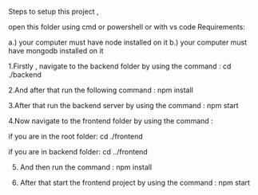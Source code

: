 Steps to setup this project ,

open this folder using cmd or powershell or with vs code
Requirements:

a.) your computer must have node installed on it
b.) your computer must have mongodb installed on it


1.Firstly , navigate to the backend folder by using the command :
cd ./backend

2.And after that run the following command :
npm install

3.After that run the backend server by using the command :
npm start

4.Now navigate to the frontend folder by using the command :

  if you are in the root folder:
  cd ./frontend
  
  if you are in backend folder:
  cd ../frontend

5. And then run the command :
npm install

6. After that start the frontend project by using the command :
npm start
